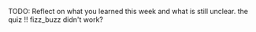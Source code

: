TODO: Reflect on what you learned this week and what is still unclear.
the quiz !!
fizz_buzz didn't work?
